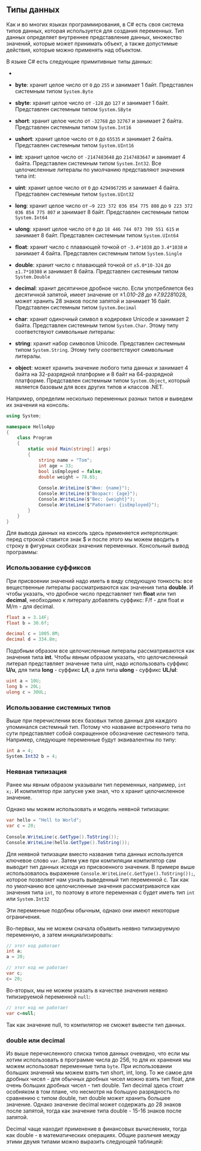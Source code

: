 ## Типы данных

Как и во многих языках программирования, в C# есть своя система типов данных, которая используется для создания переменных. 
Тип данных определяет внутреннее представление данных, множество значений, которые может принимать объект, а также допустимые действия, которые можно применять над объектом.

В языке C# есть следующие примитивные типы данных:

- 

- **byte**: хранит целое число от `0` до `255` и занимает 1 байт. Представлен системным типом 
`System.Byte`

- **sbyte**: хранит целое число от `-128` до `127` и занимает 1 байт. Представлен системным типом 
`System.SByte`

- **short**: хранит целое число от `-32768` до `32767` и занимает 2 байта. Представлен системным типом 
`System.Int16`

- **ushort**: хранит целое число от `0` до `65535` и занимает 2 байта. Представлен системным типом 
`System.UInt16`

- **int**: хранит целое число от `-2147483648` до `2147483647` и занимает 4 байта. Представлен системным типом 
`System.Int32`. Все целочисленные литералы по умолчанию представляют значения типа int:

- **uint**: хранит целое число от `0` до `4294967295` и занимает 4 байта. Представлен системным типом 
`System.UInt32`

- **long**: хранит целое число от `–9 223 372 036 854 775 808` до `9 223 372 036 854 775 807` и занимает 8 байт. Представлен системным типом 
`System.Int64`

- **ulong**: хранит целое число от `0` до `18 446 744 073 709 551 615` и занимает 8 байт. Представлен системным типом 
`System.UInt64`

- **float**: хранит число с плавающей точкой от `-3.4*1038` до `3.4*1038` и 
занимает 4 байта. Представлен системным типом `System.Single`

- **double**: хранит число с плавающей точкой от `±5.0*10-324` до `±1.7*10308` и 
занимает 8 байта. Представлен системным типом `System.Double`

- **decimal**: хранит десятичное дробное число. Если употребляется без десятичной запятой, имеет значение от ±1.0*10-28 до ±7.9228*1028, 
может хранить 28 знаков после запятой и занимает 16 байт. Представлен системным типом `System.Decimal`

- **char**: хранит одиночный символ в кодировке Unicode и занимает 2 байта. Представлен системным типом 
`System.Char`. Этому типу соответствуют символьные литералы:

- **string**: хранит набор символов Unicode. Представлен системным типом `System.String`. Этому типу соответствуют символьные литералы.

- **object**: может хранить значение любого типа данных и занимает 4 байта на 32-разрядной платформе и 8 байт на 64-разрядной платформе. Представлен системным типом 
`System.Object`, который является базовым для всех других типов и классов .NET.

Например, определим несколько переменных разных типов и выведем их значения на консоль:

```cs
using System;

namespace HelloApp
{
    class Program
    {
        static void Main(string[] args)
        {
            string name = "Tom";
            int age = 33;
            bool isEmployed = false;
            double weight = 78.65;
            
            Console.WriteLine($"Имя: {name}");
            Console.WriteLine($"Возраст: {age}");
            Console.WriteLine($"Вес: {weight}");
            Console.WriteLine($"Работает: {isEmployed}");
        }
    }
}
```

Для вывода данных на консоль здесь применяется интерполяция: перед строкой ставится знак $ и после этого мы можем вводить в строку в фигурных скобках значения переменных. 
Консольный вывод программы:

### Использование суффиксов

При присвоении значений надо иметь в виду следующую тонкость: все вещественные литералы рассматриваются как значения типа 
**double**. И чтобы указать, что дробное число представляет тип **float** или тип **decimal**, 
необходимо к литералу добавлять суффикс: F/f - для float и M/m - для decimal.

```cs
float a = 3.14F;
float b = 30.6f;

decimal c = 1005.8M;
decimal d = 334.8m;
```

Подобным образом все целочисленные литералы рассматриваются как значения типа **int**. Чтобы явным образом указать, что целочисленный литерал представляет значение 
типа uint, надо использовать суффикс **U/u**, для типа **long** - суффикс **L/l**, а для типа 
**ulong** - суффикс **UL/ul**:

```cs
uint a = 10U;
long b = 20L;
ulong c = 30UL;
```

### Использование системных типов

Выше при перечислении всех базовых типов данных для каждого упоминался системный тип. Потому что название встроенного типа по сути представляет собой сокращенное обозначение системного типа. Например, следующие переменные будут эквивалентны по типу:

```cs
int a = 4;
System.Int32 b = 4;
```

### Неявная типизация

Ранее мы явным образом указывали тип переменных, например, `int x;`. И компилятор при запуске уже знал, что x хранит целочисленное значение.

Однако мы можем использовать и модель неявной типизации:

```cs
var hello = "Hell to World";
var c = 20;
            
Console.WriteLine(c.GetType().ToString());
Console.WriteLine(hello.GetType().ToString());
```

Для неявной типизации вместо названия типа данных используется ключевое слово `var`. Затем уже при компиляции компилятор сам выводит 
тип данных исходя из присвоенного значения. В примере выше использовалось выражение `Console.WriteLine(c.GetType().ToString());`, 
которое позволяет нам узнать выведенный тип переменной с. Так как по умолчанию все целочисленные значения рассматриваются как значения типа 
`int`, то поэтому в итоге переменная c будет иметь тип `int` или `System.Int32`

Эти переменные подобны обычным, однако они имеют некоторые ограничения.

Во-первых, мы не можем сначала объявить неявно типизируемую переменную, а затем инициализировать:

```cs
// этот код работает
int a;
a = 20;

// этот код не работает
var c;
c= 20;
```

Во-вторых, мы не можем указать в качестве значения неявно типизируемой переменной `null`:

```cs
// этот код не работает
var c=null;
```

Так как значение null, то компилятор не сможет вывести тип данных.

### double или decimal

Из выше перечисленного списка типов данных очевидно, что если мы хотим использовать в программе числа до 256, то для их хранения мы можем использоват переменные 
типа `byte`. При использовании больших значений мы можем взять тип short, int, long. То же самое для дробных чисел - для обычных дробных чисел 
можно взять тип float, для очень больших дробных чисел - тип double. Тип decimal здесь стоит особняком в том плане, что несмотря на большую разрядность по сравнению  с типом 
double, тип double может хранить большее значение. Однако значение decimal может содержать до 28 знаков после запятой, тогда как значение типа double - 15-16 знаков после запятой.

Decimal чаще находит применение в финансовых вычислениях, тогда как double - в математических операциях. Общие различия между этими двумя типами можно выразить следующей таблицей:

